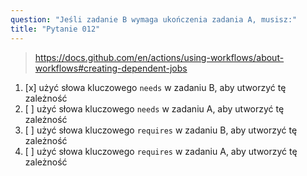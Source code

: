 ```yaml
---
question: "Jeśli zadanie B wymaga ukończenia zadania A, musisz:"
title: "Pytanie 012"
---
```


> https://docs.github.com/en/actions/using-workflows/about-workflows#creating-dependent-jobs
1. [x] użyć słowa kluczowego `needs` w zadaniu B, aby utworzyć tę zależność
1. [ ] użyć słowa kluczowego `needs` w zadaniu A, aby utworzyć tę zależność
1. [ ] użyć słowa kluczowego `requires` w zadaniu B, aby utworzyć tę zależność
1. [ ] użyć słowa kluczowego `requires` w zadaniu A, aby utworzyć tę zależność
